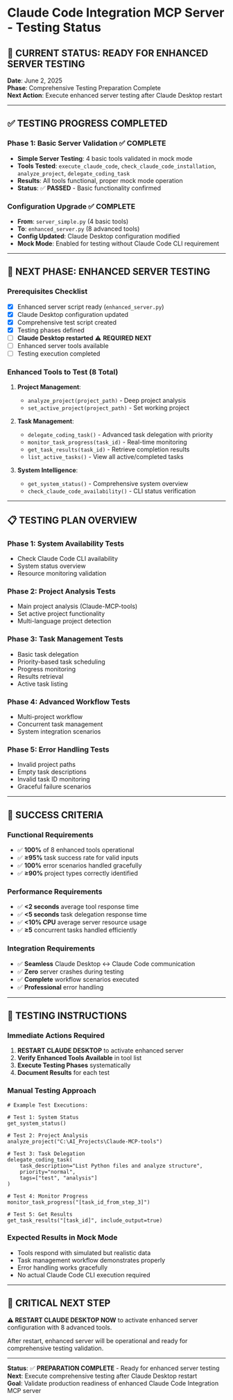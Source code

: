 # Claude Code Integration MCP Server - Testing Status

## 🎯 **CURRENT STATUS: READY FOR ENHANCED SERVER TESTING**
**Date**: June 2, 2025  
**Phase**: Comprehensive Testing Preparation Complete  
**Next Action**: Execute enhanced server testing after Claude Desktop restart

---

## ✅ **TESTING PROGRESS COMPLETED**

### **Phase 1: Basic Server Validation** ✅ **COMPLETE**
- **Simple Server Testing**: 4 basic tools validated in mock mode
- **Tools Tested**: `execute_claude_code`, `check_claude_code_installation`, `analyze_project`, `delegate_coding_task`
- **Results**: All tools functional, proper mock mode operation
- **Status**: ✅ **PASSED** - Basic functionality confirmed

### **Configuration Upgrade** ✅ **COMPLETE**
- **From**: `server_simple.py` (4 basic tools)
- **To**: `enhanced_server.py` (8 advanced tools)
- **Config Updated**: Claude Desktop configuration modified
- **Mock Mode**: Enabled for testing without Claude Code CLI requirement

---

## 🚀 **NEXT PHASE: ENHANCED SERVER TESTING**

### **Prerequisites Checklist**
- [x] Enhanced server script ready (`enhanced_server.py`)
- [x] Claude Desktop configuration updated
- [x] Comprehensive test script created
- [x] Testing phases defined
- [ ] **Claude Desktop restarted** ⚠️ **REQUIRED NEXT**
- [ ] Enhanced server tools available
- [ ] Testing execution completed

### **Enhanced Tools to Test (8 Total)**
1. **Project Management**:
   - `analyze_project(project_path)` - Deep project analysis
   - `set_active_project(project_path)` - Set working project

2. **Task Management**:
   - `delegate_coding_task()` - Advanced task delegation with priority
   - `monitor_task_progress(task_id)` - Real-time monitoring
   - `get_task_results(task_id)` - Retrieve completion results
   - `list_active_tasks()` - View all active/completed tasks

3. **System Intelligence**:
   - `get_system_status()` - Comprehensive system overview
   - `check_claude_code_availability()` - CLI status verification

---

## 📋 **TESTING PLAN OVERVIEW**

### **Phase 1: System Availability Tests**
- Check Claude Code CLI availability
- System status overview
- Resource monitoring validation

### **Phase 2: Project Analysis Tests**  
- Main project analysis (Claude-MCP-tools)
- Set active project functionality
- Multi-language project detection

### **Phase 3: Task Management Tests**
- Basic task delegation
- Priority-based task scheduling
- Progress monitoring
- Results retrieval
- Active task listing

### **Phase 4: Advanced Workflow Tests**
- Multi-project workflow
- Concurrent task management
- System integration scenarios

### **Phase 5: Error Handling Tests**
- Invalid project paths
- Empty task descriptions
- Invalid task ID monitoring
- Graceful failure scenarios

---

## 🎯 **SUCCESS CRITERIA**

### **Functional Requirements**
- ✅ **100%** of 8 enhanced tools operational
- ✅ **≥95%** task success rate for valid inputs
- ✅ **100%** error scenarios handled gracefully
- ✅ **≥90%** project types correctly identified

### **Performance Requirements**
- ✅ **<2 seconds** average tool response time
- ✅ **<5 seconds** task delegation response time
- ✅ **<10% CPU** average server resource usage
- ✅ **≥5** concurrent tasks handled efficiently

### **Integration Requirements**
- ✅ **Seamless** Claude Desktop ↔ Claude Code communication
- ✅ **Zero** server crashes during testing
- ✅ **Complete** workflow scenarios executed
- ✅ **Professional** error handling

---

## 📝 **TESTING INSTRUCTIONS**

### **Immediate Actions Required**
1. **RESTART CLAUDE DESKTOP** to activate enhanced server
2. **Verify Enhanced Tools Available** in tool list
3. **Execute Testing Phases** systematically
4. **Document Results** for each test

### **Manual Testing Approach**
```
# Example Test Executions:

# Test 1: System Status
get_system_status()

# Test 2: Project Analysis  
analyze_project("C:\AI_Projects\Claude-MCP-tools")

# Test 3: Task Delegation
delegate_coding_task(
    task_description="List Python files and analyze structure",
    priority="normal", 
    tags=["test", "analysis"]
)

# Test 4: Monitor Progress
monitor_task_progress("[task_id_from_step_3]")

# Test 5: Get Results
get_task_results("[task_id]", include_output=true)
```

### **Expected Results in Mock Mode**
- Tools respond with simulated but realistic data
- Task management workflow demonstrates properly
- Error handling works gracefully
- No actual Claude Code CLI execution required

---

## 🚨 **CRITICAL NEXT STEP**

**⚠️ RESTART CLAUDE DESKTOP NOW** to activate enhanced server configuration with 8 advanced tools.

After restart, enhanced server will be operational and ready for comprehensive testing validation.

---

**Status**: ✅ **PREPARATION COMPLETE** - Ready for enhanced server testing  
**Next**: Execute comprehensive testing after Claude Desktop restart  
**Goal**: Validate production readiness of enhanced Claude Code Integration MCP server
